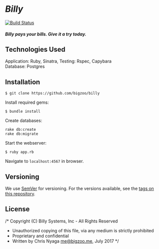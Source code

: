 # _Billy_
[![Build Status](https://travis-ci.org/bigzoo/billy.svg?branch=master)](https://travis-ci.org/bigzoo/billy)

##### Billy pays your bills. Give it a try today.

## Technologies Used

Application: Ruby, Sinatra,
Testing: Rspec, Capybara<br>
Database: Postgres

Installation
------------

```
$ git clone https://github.com/bigzoo/billy
```

Install required gems:
```
$ bundle install
```

Create databases:
```
rake db:create
rake db:migrate
```

Start the webserver:
```
$ ruby app.rb
```

Navigate to `localhost:4567` in browser.

## Versioning

We use [SemVer](http://semver.org/) for versioning. For the versions available, see the [tags on this repository](https://github.com/bigzoo/billy). 


License
-------

/* Copyright (C) Billy Systems, Inc - All Rights Reserved
 * Unauthorized copying of this file, via any medium is strictly prohibited
 * Proprietary and confidential
 * Written by Chris Nyaga <me@bigzoo.me>, July 2017
 */
